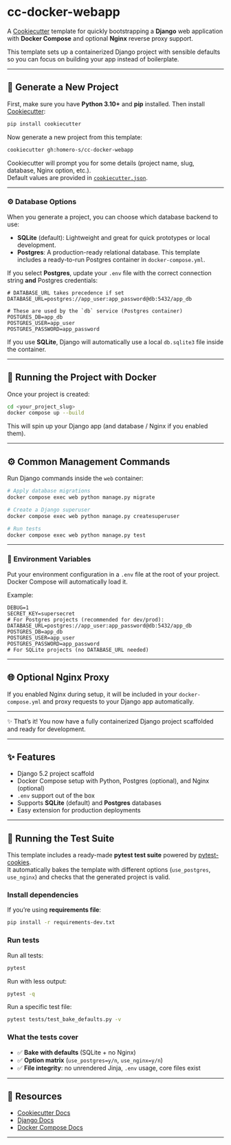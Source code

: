 # cc-docker-webapp

A [Cookiecutter](https://cookiecutter.readthedocs.io/) template for quickly bootstrapping a **Django** web application with **Docker Compose** and optional **Nginx** reverse proxy support.

This template sets up a containerized Django project with sensible defaults so you can focus on building your app instead of boilerplate.

---

## 🚀 Generate a New Project

First, make sure you have **Python 3.10+** and **pip** installed. Then install [Cookiecutter](https://cookiecutter.readthedocs.io/):

```bash
pip install cookiecutter
```

Now generate a new project from this template:

```bash
cookiecutter gh:homero-s/cc-docker-webapp
```

Cookiecutter will prompt you for some details (project name, slug, database, Nginx option, etc.).  
Default values are provided in [`cookiecutter.json`](./cookiecutter.json).

---

### ⚙️ Database Options

When you generate a project, you can choose which database backend to use:

- **SQLite** (default): Lightweight and great for quick prototypes or local development.  
- **Postgres**: A production-ready relational database. This template includes a ready-to-run Postgres container in `docker-compose.yml`.

If you select **Postgres**, update your `.env` file with the correct connection string **and** Postgres credentials:

```env
# DATABASE_URL takes precedence if set
DATABASE_URL=postgres://app_user:app_password@db:5432/app_db

# These are used by the `db` service (Postgres container)
POSTGRES_DB=app_db
POSTGRES_USER=app_user
POSTGRES_PASSWORD=app_password
```

If you use **SQLite**, Django will automatically use a local `db.sqlite3` file inside the container.

---

## 🐳 Running the Project with Docker

Once your project is created:

```bash
cd <your_project_slug>
docker compose up --build
```

This will spin up your Django app (and database / Nginx if you enabled them).

---

## ⚙️ Common Management Commands

Run Django commands inside the `web` container:

```bash
# Apply database migrations
docker compose exec web python manage.py migrate

# Create a Django superuser
docker compose exec web python manage.py createsuperuser

# Run tests
docker compose exec web python manage.py test
```

---

### 📂 Environment Variables

Put your environment configuration in a `.env` file at the root of your project. Docker Compose will automatically load it.

Example:

```env
DEBUG=1
SECRET_KEY=supersecret
# For Postgres projects (recommended for dev/prod):
DATABASE_URL=postgres://app_user:app_password@db:5432/app_db
POSTGRES_DB=app_db
POSTGRES_USER=app_user
POSTGRES_PASSWORD=app_password
# For SQLite projects (no DATABASE_URL needed)
```

---

## 🌐 Optional Nginx Proxy

If you enabled Nginx during setup, it will be included in your `docker-compose.yml` and proxy requests to your Django app automatically.

---

✨ That’s it! You now have a fully containerized Django project scaffolded and ready for development.

---

## ✨ Features

- Django 5.2 project scaffold
- Docker Compose setup with Python, Postgres (optional), and Nginx (optional)
- `.env` support out of the box
- Supports **SQLite** (default) and **Postgres** databases
- Easy extension for production deployments

---

## 🧪 Running the Test Suite

This template includes a ready-made **pytest test suite** powered by [pytest-cookies](https://github.com/hackebrot/pytest-cookies).  
It automatically bakes the template with different options (`use_postgres`, `use_nginx`) and checks that the generated project is valid.

### Install dependencies

If you’re using **requirements file**:

```bash
pip install -r requirements-dev.txt
```


### Run tests

Run all tests:

```bash
pytest
```

Run with less output:

```bash
pytest -q
```

Run a specific test file:

```bash
pytest tests/test_bake_defaults.py -v
```

### What the tests cover

- ✅ **Bake with defaults** (SQLite + no Nginx)  
- ✅ **Option matrix** (`use_postgres=y/n`, `use_nginx=y/n`)  
- ✅ **File integrity**: no unrendered Jinja, `.env` usage, core files exist  


---

## 📖 Resources

- [Cookiecutter Docs](https://cookiecutter.readthedocs.io/)
- [Django Docs](https://docs.djangoproject.com/)
- [Docker Compose Docs](https://docs.docker.com/compose/)

---
